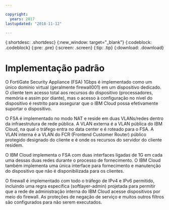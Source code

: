 ```yaml
---

copyright:
  years: 2017
lastupdated: "2018-11-12"

---
```


{:shortdesc: .shortdesc}
{:new_window: target="_blank"}
{:codeblock: .codeblock}
{:pre: .pre}
{:screen: .screen}
{:tip: .tip}
{:download: .download}

# Implementação padrão

O FortiGate Security Appliance (FSA) 1Gbps é implementado como um único domínio
virtual (geralmente firewall001) em um dispositivo dedicado. O cliente tem acesso total
aos recursos do dispositivo (processadores, memória e assim por diante), mas o acesso à
configuração no nível do dispositivo é restrito para assegurar que o IBM Cloud possa
efetivamente suportar o dispositivo.

O FSA é implementado no modo NAT e reside em duas VLANs/redes dentro da
infraestrutura de rede pública. A VLAN externa é a VLAN pública do IBM Cloud, na qual o
tráfego entra no data center e é roteado para o FSA. A VLAN interna é a VLAN do FCR
(Frontend Customer Router) público protegido designado do cliente e é onde os recursos do
servidor do cliente residem.  

O IBM Cloud implementa o FSA com duas interfaces ligadas de 1G em cada uma dessas
duas redes durante o processo de fornecimento. O IBM Cloud também implementa uma única
interface para fornecimento e manutenção do dispositivo que não é disponibilizada para os
clientes.

O firewall é implementado com todo o tráfego de IPv4 e IPv6 permitido, incluindo
uma regra específica (softlayer-admin) projetada para permitir que a rede de
administração interna do IBM Cloud acesse dispositivos por meio do firewall. As
proteções de negação de serviço e muitos outros filtros são configurados para não
serem executados.
